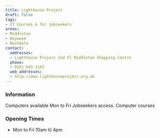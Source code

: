 ```yaml
---
title: Lighthouse Project
draft: false
tags:
- IT Courses & for jobseekers
areas:
- Middleton
- Heywood
- Rochdale
contact:
  addresses:
  - Lighthouse Project 2nd Fl Middleton Shopping Centre
  phone:
  - 0161 643 1163
  web_addresses:
  - http://www.lighthouseproject.org.uk
---
```


### Information
Computers available Mon to Fri
Jobseekers access.
Computer courses

### Opening Times
* Mon to Fri  10am til 4pm
